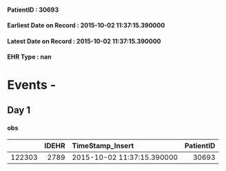 
#### PatientID : 30693
#### Earliest Date on Record : 2015-10-02 11:37:15.390000
#### Latest Date on Record : 2015-10-02 11:37:15.390000
#### EHR Type : nan

# Events - 

## Day 1

#### obs
|        |   IDEHR | TimeStamp_Insert           |   PatientID |
|-------:|--------:|:---------------------------|------------:|
| 122303 |    2789 | 2015-10-02 11:37:15.390000 |       30693 |


